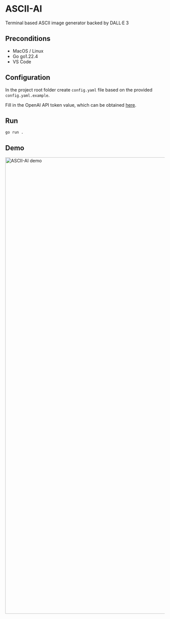 # ASCII-AI

Terminal based ASCII image generator backed by DALL·E 3

## Preconditions

- MacOS / Linux
- Go go1.22.4
- VS Code

## Configuration

In the project root folder create `config.yaml` file based on the provided `config.yaml.example`. 

Fill in the OpenAI API token value, which can be obtained [here](https://platform.openai.com/api-keys).

## Run

```
go run .
```

## Demo

<img width="1444" alt="ASCII-AI demo" src="https://github.com/user-attachments/assets/7a33b145-9246-46d7-98c0-600a9c110c01">
